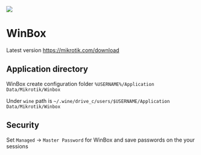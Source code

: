![](http://mysch.id/cms/picture/47690569winbox_icon.png)
# WinBox
Latest version https://mikrotik.com/download

## Application directory
WinBox create configuration folder `%USERNAME%/Application Data/Mikrotik/Winbox`

Under `wine` path is `~/.wine/drive_c/users/$USERNAME/Application Data/Mikrotik/Winbox`


## Security
Set `Managed` -> `Master Password` for WinBox and save passwords on the your sessions
